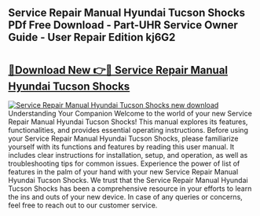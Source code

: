 ## Service Repair Manual Hyundai Tucson Shocks PDf Free Download - Part-UHR Service Owner Guide - User Repair Edition kj6G2

# <h2><a href="http://bc76227.oget.top/?id=Service+Repair+Manual+Hyundai+Tucson+Shocks">🔗Download New 👉🔴 Service Repair Manual Hyundai Tucson Shocks</a></h2>

[![Service Repair Manual Hyundai Tucson Shocks new download](https://i.imgur.com/5g1atiW.png)](http://bc76227.oget.top/?id=Service+Repair+Manual+Hyundai+Tucson+Shocks)
Understanding Your Companion Welcome to the world of your new Service Repair Manual Hyundai Tucson Shocks! This manual explores its features, functionalities, and provides essential operating instructions. Before using your Service Repair Manual Hyundai Tucson Shocks, please familiarize yourself with its functions and features by reading this user manual. It includes clear instructions for installation, setup, and operation, as well as troubleshooting tips for common issues. Experience the power of list of features in the palm of your hand with your new Service Repair Manual Hyundai Tucson Shocks. We trust that the Service Repair Manual Hyundai Tucson Shocks has been a comprehensive resource in your efforts to learn the ins and outs of your new device. In case of any queries or concerns, feel free to reach out to our customer service.
